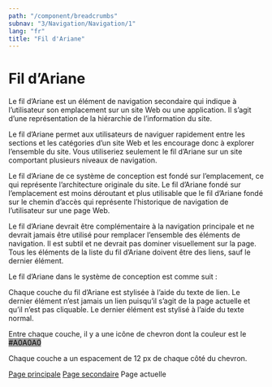 ```yaml
---
path: "/component/breadcrumbs"
subnav: "3/Navigation/Navigation/1"
lang: "fr"
title: "Fil d'Ariane"
---
```


<helmet>
<title> Fil d'Ariane - Système de conception Aurora </title>
</helmet>

# Fil d’Ariane

Le fil d’Ariane est un élément de navigation secondaire qui indique à l’utilisateur son emplacement sur un site Web ou une application. Il s’agit d’une représentation de la hiérarchie de l’information du site.

Le fil d’Ariane permet aux utilisateurs de naviguer rapidement entre les sections et les catégories d’un site Web et les encourage donc à explorer l’ensemble du site. Vous utiliseriez seulement le fil d’Ariane sur un site comportant plusieurs niveaux de navigation.

Le fil d’Ariane de ce système de conception est fondé sur l’emplacement, ce qui représente l’architecture originale du site. Le fil d’Ariane fondé sur l’emplacement est moins déroutant et plus utilisable que le fil d’Ariane fondé sur le chemin d’accès qui représente l’historique de navigation de l’utilisateur sur une page Web.

Le fil d’Ariane devrait être complémentaire à la navigation principale et ne devrait jamais être utilisé pour remplacer l’ensemble des éléments de navigation. Il est subtil et ne devrait pas dominer visuellement sur la page. Tous les éléments de la liste du fil d’Ariane doivent être des liens, sauf le dernier élément.

<documentationtabs remove="react">
      <doctabpanel type="html">
          
<codeblock html='
    <nav aria-label="breadcrumb">
        <ol class="breadcrumb">
            <li class="breadcrumb-item"><a href="#">Page principale</a></li>
            <li class="breadcrumb-item"><a href="#">Page secondaire</a></li>
            <li class="breadcrumb-item active" aria-current="page">Page actuelle</li>
        </ol>
    </nav>
' react='
<Breadcrumb>
    <BreadCrumbItem><a href="#">Page principale</a></BreadCrumbItem>
    <BreadCrumbItem><a href="#">Page secondaire</a></BreadCrumbItem>
    <BreadCrumbItem active="true">Page actuelle</BreadCrumbItem>
</Breadcrumb>
'></codeblock>

</doctabpanel>
      <doctabpanel type="design">
          
Le fil d’Ariane dans le système de conception est comme suit :


Chaque couche du fil d’Ariane est stylisée à l’aide du texte de lien. Le dernier élément n’est jamais un lien puisqu’il s’agit de la page actuelle et qu’il n’est pas cliquable. Le dernier élément est stylisé à l’aide du texte normal.

Entre chaque couche, il y a une icône de chevron dont la couleur est le <badge style="background-color: #A0A0A0; color:black">#A0A0A0</badge>

Chaque couche a un espacement de 12 px de chaque côté du chevron.

<breadcrumb>
    <breadcrumbitem><a href="#">Page principale</a></breadcrumbitem>
    <breadcrumbitem><a href="#">Page secondaire</a></breadcrumbitem>
    <breadcrumbitem active="true">Page actuelle</breadcrumbitem>
</breadcrumb>

</doctabpanel>
    </documentationtabs>


